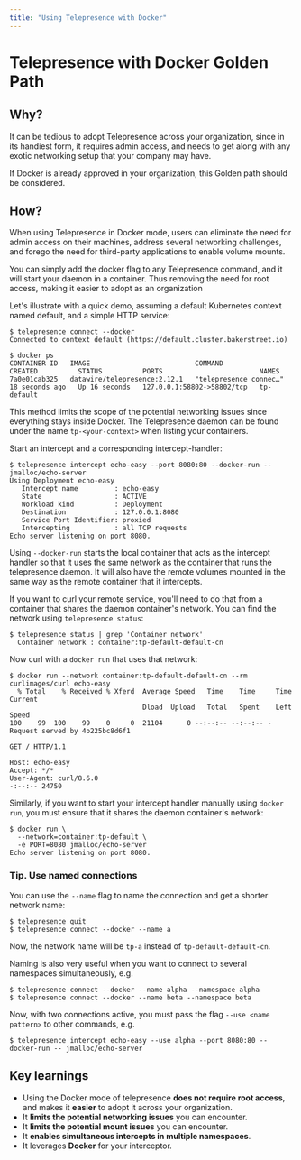 ```yaml
---
title: "Using Telepresence with Docker"
---
```

# Telepresence with Docker Golden Path

## Why?

It can be tedious to adopt Telepresence across your organization, since in its handiest form, it requires admin access, and needs to get along with any exotic
networking setup that your company may have.

If Docker is already approved in your organization, this Golden path should be considered.

## How?

When using Telepresence in Docker mode, users can eliminate the need for admin access on their machines, address several networking challenges, and forego the need for third-party applications to enable volume mounts.

You can simply add the docker flag to any Telepresence command, and it will start your daemon in a container.
Thus removing the need for root access, making it easier to adopt as an organization

Let's illustrate with a quick demo, assuming a default Kubernetes context named default, and a simple HTTP service:

```cli
$ telepresence connect --docker
Connected to context default (https://default.cluster.bakerstreet.io)

$ docker ps
CONTAINER ID   IMAGE                          COMMAND                  CREATED          STATUS          PORTS                        NAMES
7a0e01cab325   datawire/telepresence:2.12.1   "telepresence connec…"   18 seconds ago   Up 16 seconds   127.0.0.1:58802->58802/tcp   tp-default
```

This method limits the scope of the potential networking issues since everything stays inside Docker. The Telepresence daemon can be found under the name `tp-<your-context>` when listing your containers.

Start an intercept and a corresponding intercept-handler:

```cli
$ telepresence intercept echo-easy --port 8080:80 --docker-run -- jmalloc/echo-server
Using Deployment echo-easy
   Intercept name         : echo-easy
   State                  : ACTIVE
   Workload kind          : Deployment
   Destination            : 127.0.0.1:8080
   Service Port Identifier: proxied
   Intercepting           : all TCP requests
Echo server listening on port 8080.
```

Using `--docker-run` starts the local container that acts as the intercept handler so that it uses the same network as the container that runs the telepresence daemon. It will also
have the remote volumes mounted in the same way as the remote container that it intercepts.

If you want to curl your remote service, you'll need to do that from a container that shares the daemon container's network. You can find the network using `telepresence status`:
```cli
$ telepresence status | grep 'Container network'
  Container network : container:tp-default-default-cn
```

Now curl with a `docker run` that uses that network:
```cli
$ docker run --network container:tp-default-default-cn --rm curlimages/curl echo-easy
  % Total    % Received % Xferd  Average Speed   Time    Time     Time  Current
                                 Dload  Upload   Total   Spent    Left  Speed
100    99  100    99    0     0  21104      0 --:--:-- --:--:-- -Request served by 4b225bc8d6f1

GET / HTTP/1.1

Host: echo-easy
Accept: */*
User-Agent: curl/8.6.0
-:--:-- 24750
```

Similarly, if you want to start your intercept handler manually using `docker run`, you must ensure that it shares the daemon container's network:

```cli
$ docker run \
  --network=container:tp-default \
  -e PORT=8080 jmalloc/echo-server
Echo server listening on port 8080.
```

### Tip. Use named connections
You can use the `--name` flag to name the connection and get a shorter network name:

```
$ telepresence quit
$ telepresence connect --docker --name a
```
Now, the network name will be `tp-a` instead of `tp-default-default-cn`.

Naming is also very useful when you want to connect to several namespaces simultaneously, e.g.

```
$ telepresence connect --docker --name alpha --namespace alpha
$ telepresence connect --docker --name beta --namespace beta
```

Now, with two connections active, you must pass the flag `--use <name pattern>` to other commands, e.g.
```
$ telepresence intercept echo-easy --use alpha --port 8080:80 --docker-run -- jmalloc/echo-server
```

## Key learnings

* Using the Docker mode of telepresence **does not require root access**, and makes it **easier** to adopt it across your organization.
* It **limits the potential networking issues** you can encounter.
* It **limits the potential mount issues** you can encounter.
* It **enables simultaneous intercepts in multiple namespaces**.
* It leverages **Docker** for your interceptor.
